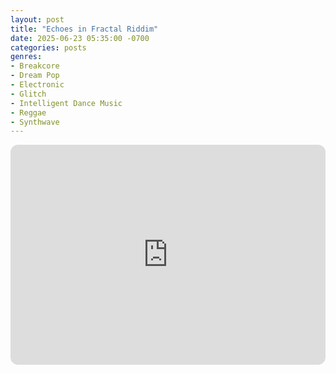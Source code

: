 ```yaml
---
layout: post
title: "Echoes in Fractal Riddim"
date: 2025-06-23 05:35:00 -0700
categories: posts
genres:
- Breakcore
- Dream Pop
- Electronic
- Glitch
- Intelligent Dance Music
- Reggae
- Synthwave
---
```

<iframe style="border-radius:12px" src="https://open.spotify.com/embed/playlist/4oDvuHYWqMMx1yWf3w1aVY?utm_source=generator" width="100%" height="352" frameBorder="0" allowfullscreen="" allow="autoplay; clipboard-write; encrypted-media; fullscreen; picture-in-picture" loading="lazy"></iframe>